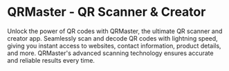 # QRMaster - QR Scanner & Creator

Unlock the power of QR codes with QRMaster, the ultimate QR scanner and creator app. Seamlessly scan and decode QR codes with lightning speed, giving you instant access to websites, contact information, product details, and more. QRMaster's advanced scanning technology ensures accurate and reliable results every time.